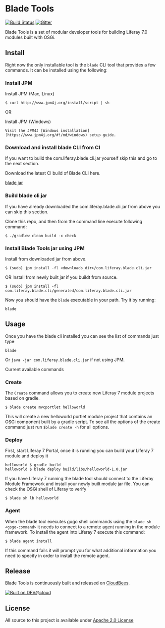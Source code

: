 # Blade Tools

[![Build Status](https://liferay-test-01.ci.cloudbees.com/job/blade.tools/badge/icon)](https://liferay-test-01.ci.cloudbees.com/job/blade.tools/)
[![Gitter](https://badges.gitter.im/Join%20Chat.svg)](https://gitter.im/gamerson/liferay-blade-tools?utm_source=badge&utm_medium=badge&utm_campaign=pr-badge&utm_content=badge)

Blade Tools is a set of modular developer tools for building Liferay 7.0 modules built with OSGi.

## Install 

Right now the only installable tool is the ```blade``` CLI tool that provides a few commands.  It can be installed using the following:

### Install JPM 
Install JPM (Mac, Linux)
```
$ curl http://www.jpm4j.org/install/script | sh
```

OR

Install JPM (Windows)
```
Visit the JPM4J [Windows installation](https://www.jpm4j.org/#!/md/windows) setup guide.
```

### Download and install blade CLI from CI

If you want to build the com.liferay.blade.cli.jar yourself skip this and go to the next section.

Download the latest CI build of Blade CLI here.

[blade.jar](https://liferay-test-01.ci.cloudbees.com/job/blade.tools/lastSuccessfulBuild/artifact/com.liferay.blade.cli/generated/com.liferay.blade.cli.jar)

### Build blade cli jar

If you have already downloaded the com.liferay.blade.cli.jar from above you can skip this section.

Clone this repo, and then from the command line execute following command:

```
$ ./gradlew clean build -x check
```

### Install Blade Tools jar using JPM

Install from downloaded jar from above.

```
$ (sudo) jpm install -fl <downloads_dir>/com.liferay.blade.cli.jar
```

OR Install from newly built jar if you buildt from source.

```
$ (sudo) jpm install -fl com.liferay.blade.cli/generated/com.liferay.blade.cli.jar
```

Now you should have the ```blade``` executable in your path. Try it by running:

```
blade
```

## Usage

Once you have the blade cli installed you can see the list of commands just type
```
blade
```

Or ```java -jar com.liferay.blade.cli.jar``` if not using JPM.

Current available commands

### Create

The ```Create``` command allows you to create new Liferay 7 module projects based on gradle.

```
$ blade create mvcportlet helloworld 
```

This will create a new helloworld portlet module project that contains an OSGi component built by a gradle script.
 To see all the options of the create command just run ```$blade create -h``` for all options.

### Deploy

First, start Liferay 7 Portal, once it is running you can build your Liferay 7 module and deploy it

```
helloworld $ gradle build
helloworld $ blade deploy build/libs/helloworld-1.0.jar
```

If you have Liferay 7 running the blade tool should connect to the Liferay Module Framework and install your newly built module jar file.  You can check the OSGi shell of Liferay to verify

```
$ blade sh lb helloworld
```

### Agent

When the blade tool executes gogo shell commands using the ```blade sh <gogo-command>``` it needs to connect to a remote agent running in the module framework.  To install the agent into Liferay 7 execute this command:

```
$ blade agent install
```

If this command fails it will prompt you for what additional information you need to specify in order to install the remote agent.  

## Release
Blade Tools is continuously built and released on [CloudBees](https://https://liferay-test-01.ci.cloudbees.com/job/blade.tools/).

[![Built on DEV@cloud](http://www.cloudbees.com/sites/default/files/Button-Built-on-CB-1.png)](http://www.cloudbees.com/foss/foss-dev.cb)

## License
All source to this project is available under [Apache 2.0 License](/LICENSE.txt)

